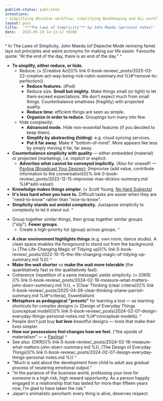 ```yaml
---
publish-status: published
intentions:
- Simplifying Obsidian workflow; simplifying Bookkeeping and ALL workflows. Understanding how to make things simple.
layout: post
title:  '**"The Laws of Simplicity"** by John Maeda (personal notes)'
date:   2025-05-19 14:13:12 +0200
---
```

^
In The Laws of Simplicity, John Maeda (of Depeche Mode remixing fame) lays out principles and weird acronyms for making our life easier. Favourite quote: "At the end of the day, there is an end of the day."
^
- **To simplify, either reduce, or hide.**
	- Reduce: (× [Creative Act]({% link 0-book-review/_posts/2025-03-22-creative-act-way-being-rick-rubin-summary.md %}#^remove-to-perfection))
		- **Reduce features.** (iPod)
		- Reduce size. **Small but mighty.** Make things small (or light) to let them exceed expectations. We don't expect much from small things. Counterbalance smallness (fragility) with projected quality.
		- **Reduce time**: efficient things are seen as simple.
		- **Organize in order to reduce.** Groupings turn many into few.
	- Hide complexity:
		- **Advanced mode.** Hide non-essential features (if you decided to keep them).
		- **Simplify by abstracting (hiding)**: e.g. cloud syncing services.
		- **Put it far away.** Make it "bottom-of-mind". More appears like less by simply moving it far, far away.
- **Counterbalance simplicity with quality** — either embedded (material) or projected (marketing), i.e. implicit or explicit.
	- **Advertise what cannot be conveyed implicitly.** (Also for oneself! — [Pavlina (Broadcast Your Desires)](https://stevepavlina.com/blog/2010/02/broadcast-your-desires/); [Improvise (add value, contribute information to the conversation)]({% link 0-book-review/_posts/2022-12-15-improvise-max-dickins-summary.md %}#^add-value))
- **Knowledge makes things simpler.** (× Scott Young, [No Hard Subjects](https://www.scotthyoung.com/blog/2016/04/12/no-hard-subjects/))
- **It's less hard when you have to.** Difficult tasks are easier when they are "need-to-know" rather than "nice-to-know".
- **Simplicity stands out amidst complexity.** Juxtapose simplicity to complexity to let it stand out.
^
* Group together similar things, then group together similar groups ("slip"). **Fewer groups.**
	* Create a high-priority list (group) across groups.
^
- **A clear environment highlights things** (e.g. own room; dance studio). A clean space enables the foreground to stand out from the background. (× [The Life-Changing Magic of Tidying up]({% link 0-book-review/_posts/2022-10-15-the-life-changing-magic-of-tidying-up-summary.md %}))
^
- **Make the wait shorter** vs **make the wait more tolerable** (the quantitatively fast vs the qualitatively fast).
- Coherence (repetition of a same message) yields simplicity. (× [OKR]({% link 0-book-review/_posts/2024-02-18-measure-what-matters-john-doerr-summary.md %}), × [Clear Thinking (clear criteria)]({% link 0-book-review/_posts/2025-04-26-clear-thinking-shane-parrish-summary.md %}#^criteria), Essentialism)
- **Metaphors as pedagogical "presets"** for learning a tool — as learning shortcuts for complex designs (× [Design of Everyday Things (conceptual model)]({% link 0-book-review/_posts/2024-02-07-design-everyday-things-personal-notes.md %}#^conceptual-models).
^
- People don't just buy **but love** beautiful designs — tools that make their lives simpler.
- **How our possessions feel changes how we feel.** ("the upside of materialism" — × [Pavlina](https://www.stevepavlina.com/blog/2014/03/prime-your-brain-for-a-permanent-performance-gain-in-a-few-minutes/))
^
- See also: [OKR]({% link 0-book-review/_posts/2024-02-18-measure-what-matters-john-doerr-summary.md %}), [The Design of Everyday Things]({% link 0-book-review/_posts/2024-02-07-design-everyday-things-personal-notes.md %})
^
- "Much is said about the development from child to adult asa gradual process of neutering emotional output."
- "In the parlance of the business world, professing your love for someone is a high risk, high reward opportunity. As a person happily engaged in a relationship that has lasted for more than fifteen years now, I'm glad to have taken the risk."
- Japan's animalistic penchant: every thing is alive, deserves respect.